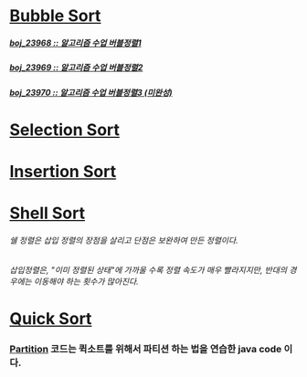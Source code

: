 # [Bubble Sort](./Bubble/BubbleSort.java)
##### [boj_23968 :: 알고리즘 수업 버블정렬1](./Bubble/boj_23968.java)
##### [boj_23969 :: 알고리즘 수업 버블정렬2](./Bubble/boj_23969.java)
##### [boj_23970 :: 알고리즘 수업 버블정렬3 (미완성)](./Bubble/boj_23970.java)
# [Selection Sort](./Selection/StraightSelectionSort.java)
# [Insertion Sort](./Insertion/StraightInsertionSort.java)
# [Shell Sort](./Insertion/ShellSort.java)
###### 쉘 정렬은 삽입 정렬의 장점을 살리고 단점은 보완하여 만든 정렬이다.
###### 삽입정렬은, "이미 정렬된 상태"에 가까울 수록 정렬 속도가 매우 빨라지지만, 반대의 경우에는 이동해야 하는 횟수가 많아진다.
# [Quick Sort](./Quick/QuickSort.java)
### [Partition](./Quick/Partition.java) 코드는 퀵소트를 위해서 파티션 하는 법을 연습한 java code 이다.